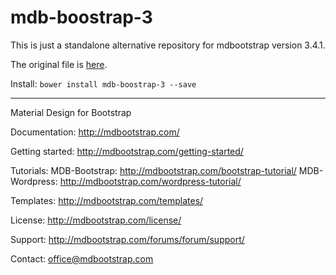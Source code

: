 # mdb-boostrap-3

This is just a standalone alternative repository for mdbootstrap version 3.4.1.

The original file is [here](https://mdbootstrap.com/getting-started-mdb3/).

Install: 
`bower install mdb-boostrap-3 --save`

---

Material Design for Bootstrap

Documentation:
http://mdbootstrap.com/

Getting started:
http://mdbootstrap.com/getting-started/

Tutorials:
MDB-Bootstrap: http://mdbootstrap.com/bootstrap-tutorial/
MDB-Wordpress: http://mdbootstrap.com/wordpress-tutorial/

Templates:
http://mdbootstrap.com/templates/

License:
http://mdbootstrap.com/license/

Support:
http://mdbootstrap.com/forums/forum/support/

Contact:
office@mdbootstrap.com